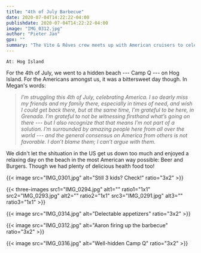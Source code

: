 ```yaml
---
title: "4th of July Barbecue"
date: 2020-07-04T14:22:22-04:00
publishdate: 2020-07-04T14:22:22-04:00
image: "IMG_0312.jpg"
author: "Pieter Jan"
gpx: ""
summary: "The Vite & Rêves crew meets up with American cruisers to celebrate 4th of July."
---
```


`At: Hog Island`

For the 4th of July, we went to a hidden beach --- Camp Q --- on Hog Island. For the Americans amongst us, it was a bittersweet day though. In Megan's words:

> _I’m struggling this 4th of July, celebrating America. I so dearly miss my friends and my family there, especially in times of need, and wish I could get back there, but at the same time, I’m grateful to be here, in Grenada. I’m grateful to not be witnessing firsthand what’s going on there --- but I also recognize that that means I’m not part of a solution. I’m surrounded by amazing people here from all over the world --- and the general consensus on America from others is not favorable. I don’t blame them; I can’t argue with them._

We didn't let the shituation in the US get us down too much and enjoyed a relaxing day on the beach in the most American way possible: Beer and Burgers. Though we had plenty of delicious health food too!

{{< image src="IMG_0301.jpg" alt="Still 3 kids? Check!" ratio="3x2" >}}

{{< three-images src1="IMG_0294.jpg" alt1="" ratio1="1x1" src2="IMG_0293.jpg" alt2="" ratio2="1x1" src3="IMG_0291.jpg" alt3="" ratio3="1x1" >}}

{{< image src="IMG_0314.jpg" alt="Delectable appetizers" ratio="3x2" >}}

{{< image src="IMG_0312.jpg" alt="Aaron firing up the barbecue" ratio="3x2" >}}

{{< image src="IMG_0316.jpg" alt="Well-hidden Camp Q" ratio="3x2" >}}



